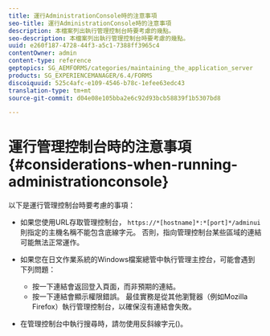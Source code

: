 ```yaml
---
title: 運行AdministrationConsole時的注意事項
seo-title: 運行AdministrationConsole時的注意事項
description: 本檔案列出執行管理控制台時要考慮的幾點。
seo-description: 本檔案列出執行管理控制台時要考慮的幾點。
uuid: e260f187-4728-44f3-a5c1-7388ff3965c4
contentOwner: admin
content-type: reference
geptopics: SG_AEMFORMS/categories/maintaining_the_application_server
products: SG_EXPERIENCEMANAGER/6.4/FORMS
discoiquuid: 525c4afc-e109-4546-b78c-1efee63edc43
translation-type: tm+mt
source-git-commit: d04e08e105bba2e6c92d93bcb58839f1b5307bd8

---
```



# 運行管理控制台時的注意事項 {#considerations-when-running-administrationconsole}

以下是運行管理控制台時要考慮的事項：

* 如果您使用URL存取管理控制台， `https://*[hostname]*:*[port]*/adminui`則指定的主機名稱不能包含底線字元。 否則，指向管理控制台某些區域的連結可能無法正常運作。
* 如果您在日文作業系統的Windows檔案總管中執行管理主控台，可能會遇到下列問題：

   * 按一下連結會返回登入頁面，而非預期的連結。
   * 按一下連結會顯示權限錯誤。
   最佳實務是從其他瀏覽器（例如Mozilla Firefox）執行管理控制台，以確保沒有連結會失敗。

* 在管理控制台中執行搜尋時，請勿使用反斜線字元()。


